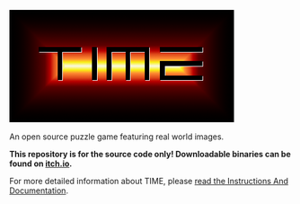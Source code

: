 ![TIME Logo](https://raw.githubusercontent.com/Techcrafter/TIME/main/data/graphics/generic/logo.png)

An open source puzzle game featuring real world images.

**This repository is for the source code only! Downloadable binaries can be found on [itch.io](https://techcrafter-jw.itch.io/time).**

For more detailed information about TIME, please [read the Instructions And Documentation](https://raw.githubusercontent.com/Techcrafter/TIME/main/docs/TIME-EN_US:1.0.pdf).